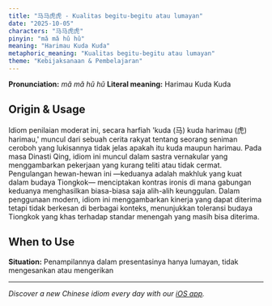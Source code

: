 ```yaml
---
title: "马马虎虎 - Kualitas begitu-begitu atau lumayan"
date: "2025-10-05"
characters: "马马虎虎"
pinyin: "mǎ mǎ hǔ hǔ"
meaning: "Harimau Kuda Kuda"
metaphoric_meaning: "Kualitas begitu-begitu atau lumayan"
theme: "Kebijaksanaan & Pembelajaran"
---
```


**Pronunciation:** *mǎ mǎ hǔ hǔ*
**Literal meaning:** Harimau Kuda Kuda

## Origin & Usage

Idiom penilaian moderat ini, secara harfiah 'kuda (马) kuda harimau (虎) harimau,' muncul dari sebuah cerita rakyat tentang seorang seniman ceroboh yang lukisannya tidak jelas apakah itu kuda maupun harimau. Pada masa Dinasti Qing, idiom ini muncul dalam sastra vernakular yang menggambarkan pekerjaan yang kurang teliti atau tidak cermat. Pengulangan hewan-hewan ini —keduanya adalah makhluk yang kuat dalam budaya Tiongkok— menciptakan kontras ironis di mana gabungan keduanya menghasilkan biasa-biasa saja alih-alih keunggulan. Dalam penggunaan modern, idiom ini menggambarkan kinerja yang dapat diterima tetapi tidak berkesan di berbagai konteks, menunjukkan toleransi budaya Tiongkok yang khas terhadap standar menengah yang masih bisa diterima.

## When to Use

**Situation:** Penampilannya dalam presentasinya hanya lumayan, tidak mengesankan atau mengerikan

---

*Discover a new Chinese idiom every day with our [iOS app](https://apps.apple.com/us/app/daily-chinese-idioms/id6740611324).*
